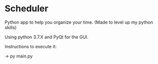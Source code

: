 # Scheduler
Python app to help you organize your time. (Made to level up my python skills)

Using python 3.7.X and PyQt for the GUI.

Instructions to execute it:

-> py main.py
